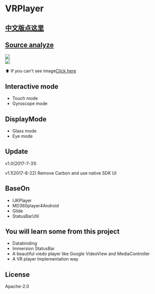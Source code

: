 # VRPlayer

## [中文版点这里](https://github.com/wheat7/VRPlayer/blob/master/README_CN.md)

## [Source analyze](http://www.jianshu.com/p/c7a3b1acb8b1)
       
![](http://ogzwf5uv0.bkt.clouddn.com/vrplayer1.gif)           
![](http://ogzwf5uv0.bkt.clouddn.com/2.gif)   

⬆️ If you can't see image[Click here](http://www.jianshu.com/p/c7a3b1acb8b1)

## Interactive mode
* Touch mode
* Gyroscope mode

## DisplayMode
* Glass mode
* Eye mode
    
## Update
v1.0(2017-7-31) 

v1.1(2017-8-22) Remove Carbon and use native SDK UI

## BaseOn
* IJKPlayer
* MD360player4Android 
* Glide
* StatusBarUtil

## You will learn some from this project
* Databinding
* Immersion StatusBar
* A beautiful viedo player like Google VideoView and MediaController
* A VR player Implementation way

## License
Apache-2.0
